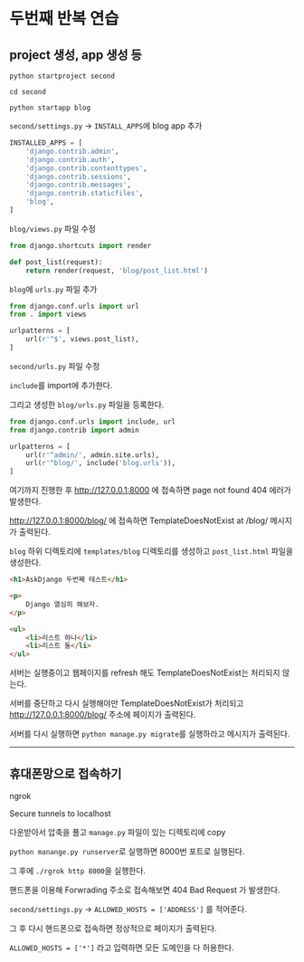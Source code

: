 # 두번째 반복 연습

## project 생성, app 생성 등

`python startproject second`

`cd second`

`python startapp blog`

`second/settings.py` -> `INSTALL_APPS`에 blog app 추가

```py
INSTALLED_APPS = [
    'django.contrib.admin',
    'django.contrib.auth',
    'django.contrib.contenttypes',
    'django.contrib.sessions',
    'django.contrib.messages',
    'django.contrib.staticfiles',
    'blog',
]
```

`blog/views.py` 파일 수정

```py
from django.shortcuts import render

def post_list(request):
    return render(request, 'blog/post_list.html')
```

`blog`에 `urls.py` 파일 추가

```py
from django.conf.urls import url
from . import views

urlpatterns = [
    url(r'^$', views.post_list),
]
```

`second/urls.py` 파일 수정

`include`를 import에 추가한다.

그리고 생성한 `blog/urls.py` 파일을 등록한다.

```py
from django.conf.urls import include, url
from django.contrib import admin

urlpatterns = [
    url(r'^admin/', admin.site.urls),
    url(r'^blog/', include('blog.urls')),
]
```

여기까지 진행한 후 http://127.0.0.1:8000 에 접속하면 page not found 404 에러가 발생한다.

http://127.0.0.1:8000/blog/ 에 접속하면 TemplateDoesNotExist at /blog/ 메시지가 출력된다.

`blog` 하위 디렉토리에 `templates/blog` 디렉토리를 생성하고 `post_list.html` 파일을 생성한다.

```html
<h1>AskDjango 두번째 테스트</h1>

<p>
    Django 열심히 해보자.
</p>

<ul>
    <li>리스트 하나</li>
    <li>리스트 둘</li>
</ul>
```

서버는 실행중이고 웹페이지를 refresh 해도 TemplateDoesNotExist는 처리되지 않는다.

서버를 중단하고 다시 실행해야만 TemplateDoesNotExist가 처리되고 http://127.0.0.1:8000/blog/ 주소에 페이지가 출력된다.

서버를 다시 실행하면 `python manage.py migrate`를 실행하라고 메시지가 출력된다.

----

## 휴대폰망으로 접속하기

ngrok

Secure tunnels to localhost

다운받아서 압축을 풀고 `manage.py` 파일이 있는 디렉토리에 copy

`python manange.py runserver`로 실행하면 8000번 포트로 실행된다.

그 후에 `./rgrok http 8000`을 실행한다.

핸드폰을 이용해 Forwrading 주소로 접속해보면 404 Bad Request 가 발생한다.

`second/settings.py` -> `ALLOWED_HOSTS = ['ADDRESS']` 를 적어준다.

그 후 다시 핸드폰으로 접속하면 정상적으로 페이지가 출력된다.

`ALLOWED_HOSTS = ['*']` 라고 입력하면 모든 도메인을 다 허용한다.

